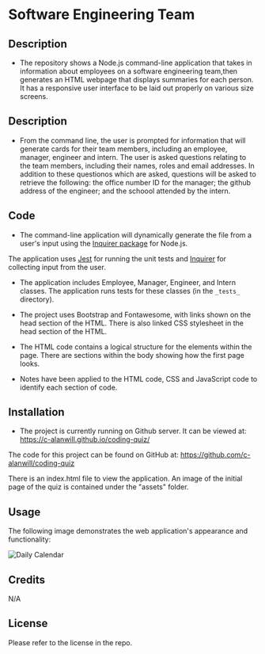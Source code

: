 # Software Engineering Team

## Description

* The repository shows a Node.js command-line application that takes in information about employees on a software engineering team,then generates an HTML webpage that displays summaries for each person.  It has a responsive user interface to be laid out properly on various size screens.

## Description

* From the command line, the user is prompted for information that will generate cards for their team members, including an employee, manager, engineer and intern.  The user is asked questions relating to the team members, including their names, roles and email addresses.  In addition to these questionos which are asked, questions will be asked to retrieve the following: the office number ID for the manager; the github address of the engineer; and the schoool attended by the intern. 


## Code

* The command-line application will dynamically generate the file from a user's input using the [Inquirer package](https://www.npmjs.com/package/inquirer/v/8.2.4) for Node.js.  

The application uses [Jest](https://www.npmjs.com/package/jest) for running the unit tests and [Inquirer](https://www.npmjs.com/package/inquirer/v/8.2.4) for collecting input from the user. 

* The application includes Employee, Manager, Engineer, and Intern classes. The application runs tests for these classes (in the `_tests_` directory).

* The project uses Bootstrap and Fontawesome, with links shown on the head section of the HTML.  There is also linked CSS stylesheet in the head section of the HTML. 

* The HTML code contains a logical structure for the elements within the page.  There are sections within the body showing how the first page looks.

* Notes have been applied to the HTML code, CSS and JavaScript code to identify each section of code. 


## Installation

* The project is currently running on Github server.  It can be viewed at: https://c-alanwill.github.io/coding-quiz/

The code for this project can be found on GitHub at: https://github.com/c-alanwill/coding-quiz

There is an index.html file to view the application.  An image of the initial page of the quiz is contained under the "assets" folder.

## Usage

The following image demonstrates the web application's appearance and functionality:

![Daily Calendar](./Assets/daily-calendar.png)

## Credits

N/A

## License

Please refer to the license in the repo.
